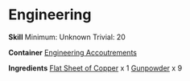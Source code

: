 <!-- TITLE: Copper Bullet -->
<!-- SUBTITLE:  -->
# Engineering
**Skill**
Minimum: Unknown
Trivial: 20

**Container**
[Engineering Accoutrements](engineering-accoutrements)

**Ingredients**
[Flat Sheet of Copper](flat-sheet-of-copper) x 1
[Gunpowder](gunpowder) x 9